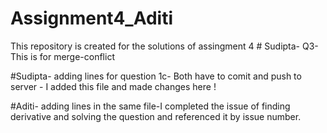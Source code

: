 # Assignment4_Aditi
This repository is  created for the solutions of assingment 4 # Sudipta- Q3- This is for merge-conflict 

#Sudipta- adding lines for question 1c- Both have to comit and push to server - I added this file and made changes here !

#Aditi- adding lines in the same file-I completed the issue of finding derivative and solving the question and referenced it by issue number.
